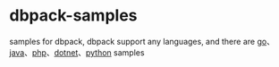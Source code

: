 # dbpack-samples
samples for dbpack, dbpack support any languages, and there are [go](./go/README.md)、[java](./java/README.md)、[php](./php/README.md)、[dotnet](./dotnet/README.md)、[python](./python/README.md) samples
